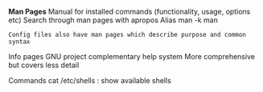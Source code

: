 **Man Pages**
Manual for installed commands (functionality, usage, options etc)
	Search through man pages with apropos
		Alias man -k <keyword>
		man <number> <keyword>
	
	Config files also have man pages which describe purpose and common syntax

Info pages
GNU project complementary help system
	More comprehensive but covers less detail




Commands
cat /etc/shells : show available shells

